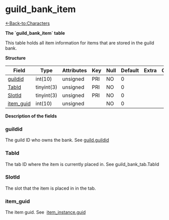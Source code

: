 # guild\_bank\_item

[<-Back-to:Characters](database-characters.md)

**The \`guild\_bank\_item\` table**

This table holds all item information for items that are stored in the guild bank.

**Structure**

| Field          | Type       | Attributes | Key | Null | Default | Extra | Comment |
|----------------|------------|------------|-----|------|---------|-------|---------|
| [guildid][1]   | int(10)    | unsigned   | PRI | NO   | 0       |       |         |
| [TabId][2]     | tinyint(3) | unsigned   | PRI | NO   | 0       |       |         |
| [SlotId][3]    | tinyint(3) | unsigned   | PRI | NO   | 0       |       |         |
| [item_guid][4] | int(10)    | unsigned   |     | NO   | 0       |       |         |

[1]: #guildid
[2]: #tabid
[3]: #slotid
[4]: #item_guid

**Description of the fields**

### guildid

The guild ID who owns the bank. See [guild.guildid](guild_2130175.html#guild-guildid)

### TabId

The tab ID where the item is currently placed in. See guild\_bank\_tab.TabId

### SlotId

The slot that the item is placed in in the tab.

### item\_guid

The item guid. See  [item\_instance.guid](Item+instance+tc2#Iteminstancetc2-guid)

